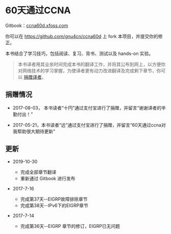 60天通过CCNA
=======

Gitbook：[ccna60d.xfoss.com](https://ccna60d.xfoss.com/)


你可以在 https://github.com/gnu4cn/ccna60d 上 fork 本项目，并提交你的修正。


本书结合了学习技巧，包括阅读、复习、背书、测试以及 hands-on 实验。

> 本书译者用其业余时间完成本书的翻译工作，并将其公布到网上，以方便你对网络技术的学习掌握，为使译者更有动力改进翻译及完成剩下章节，你可以 [捐赠译者](https://github.com/gnu4cn/buy-me-a-coffee)。


## 捐赠情况

- 2017-08-03， 本书读者“十円”通过支付宝进行了捐赠，并留言“谢谢译者的辛勤付出！”

- 2017-05-21，本书读者“远”通过支付宝进行了捐赠，并留言“60天通过ccna对我帮助很大期待更新”

## 更新

+ 2019-10-30
    
    - 完成全部章节翻译
    - 重新通过 Gitbook 进行发布

+ 2017-7-16

    - 完成第37天--EIGRP故障排除章节
    - 完成第38天--IPv6下的EIGRP章节

+ 2017-7-14

    - 完成第36天--EIGRP 章节的修订，EIGRP已无问题


